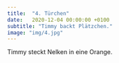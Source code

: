 ```yaml
---
title:  "4. Türchen"
date:   2020-12-04 00:00:00 +0100
subtitle: "Timmy backt Plätzchen."
image: "img/4.jpg"
---
```


Timmy steckt Nelken in eine Orange.